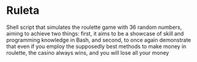 # Ruleta
Shell script that simulates the roulette game with 36 random numbers, aiming to achieve two things: 
first, it aims to be a showcase of skill and programming knowledge in Bash, 
and second, to once again demonstrate that even if you employ the supposedly best methods to make money in roulette, the casino always wins, and you will lose all your money
